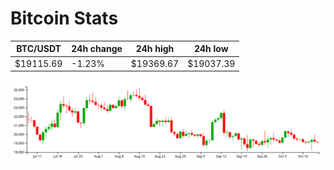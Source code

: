 # Bitcoin Stats

BTC/USDT|24h change|24h high|24h low|
|---|---|---|---|
|$19115.69|-1.23%|$19369.67|$19037.39|

<img src="./chart.svg">
